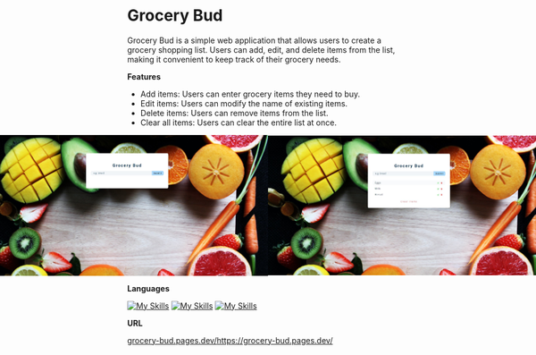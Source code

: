 # Grocery Bud

Grocery Bud is a simple web application that allows users to create a grocery shopping list. Users can add, edit, and delete items from the list, making it convenient to keep track of their grocery needs.

**Features**

- Add items: Users can enter grocery items they need to buy.
- Edit items: Users can modify the name of existing items.
- Delete items: Users can remove items from the list.
- Clear all items: Users can clear the entire list at once.

<div align="center" style="display: flex; justify-content: center; align-items: center;">
 <img src="assets/1.jpg" width="750">
  <img src="assets/2.jpg" width="750">
</div>

**Languages**

[![My Skills](https://skillicons.dev/icons?i=js)](https://skillicons.dev)
[![My Skills](https://skillicons.dev/icons?i=html)](https://skillicons.dev)
[![My Skills](https://skillicons.dev/icons?i=css)](https://skillicons.dev)

**URL**

[grocery-bud.pages.dev/](https://grocery-bud.pages.dev/)https://grocery-bud.pages.dev/
